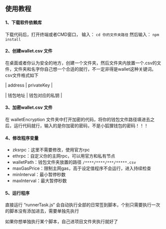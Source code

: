 
## 使用教程

#### 1、下载软件依赖库
下载代码后，打开终端或者CMD窗口，
输入：
`cd 你的文件夹路径`
然后输入：
`npm install`

#### 2、创建wallet.csv 文件
在桌面或者你认为安全的地方，创建一个文件夹，然后文件夹内放置一个.csv的文件，文件夹和名字你自己想一个合适的就行，不一定非得是wallet这种关键词。csv文件格式如下

| address  | privateKey  |

| 钱包地址 | 钱包对应的私钥 |

#### 3、加密wallet.csv 文件
在 walletEncryption 文件夹中打开加密的代码，将你的钱包文件路径填进去之后，运行代码就行，输入的是你加密的密码，不是小狐狸钱包的密码！！！

#### 4、修改程序变量
- zksrpc：这里不需要修改，使用官方rpc
- ethrpc：自定义你的主网rpc，可以用官方和私有节点
- walletPath：钱包文件夹放置的路径
	`/****/****/***/*****.csv`
- maxGasPrice：限制主网gas，高于设定值程序不会运行，进入持续检查
- minInterval：最小暂停秒数
- maxInterval：最大暂停秒数

#### 5、运行程序
直接运行 “runnerTask.js“ 会自动执行全部的日常签到脚本，个别只需要执行一次的脚本没有添加进去，需要单独先执行

如果你想单独执行某个脚本，自己进项目文件夹执行就好了
